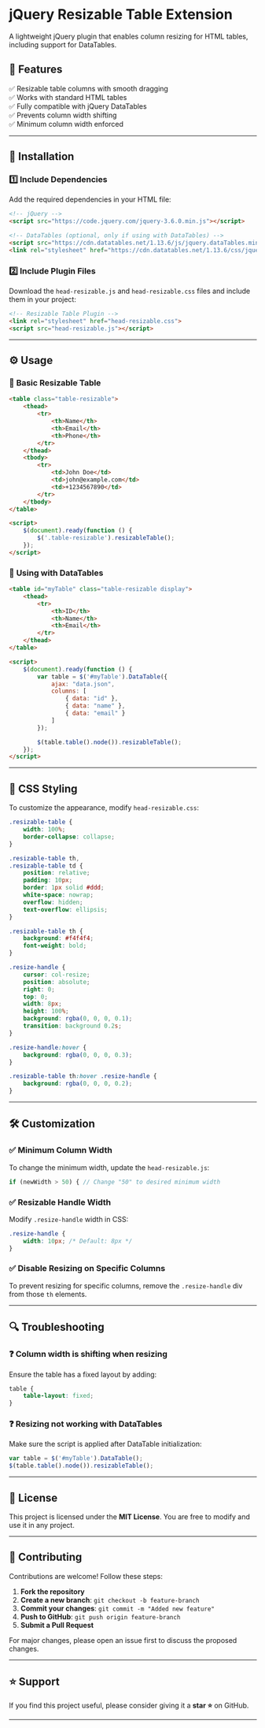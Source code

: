 
# jQuery Resizable Table Extension

A lightweight jQuery plugin that enables column resizing for HTML tables, including support for DataTables.

## 🚀 Features

✅ Resizable table columns with smooth dragging  
✅ Works with standard HTML tables  
✅ Fully compatible with jQuery DataTables  
✅ Prevents column width shifting  
✅ Minimum column width enforced  

---

## 📌 Installation

### 1️⃣ **Include Dependencies**
Add the required dependencies in your HTML file:

```html
<!-- jQuery -->
<script src="https://code.jquery.com/jquery-3.6.0.min.js"></script>

<!-- DataTables (optional, only if using with DataTables) -->
<script src="https://cdn.datatables.net/1.13.6/js/jquery.dataTables.min.js"></script>
<link rel="stylesheet" href="https://cdn.datatables.net/1.13.6/css/jquery.dataTables.min.css">
```

### 2️⃣ **Include Plugin Files**
Download the `head-resizable.js` and `head-resizable.css` files and include them in your project:

```html
<!-- Resizable Table Plugin -->
<link rel="stylesheet" href="head-resizable.css">
<script src="head-resizable.js"></script>
```

---

## ⚙️ Usage

### 📌 **Basic Resizable Table**
```html
<table class="table-resizable">
    <thead>
        <tr>
            <th>Name</th>
            <th>Email</th>
            <th>Phone</th>
        </tr>
    </thead>
    <tbody>
        <tr>
            <td>John Doe</td>
            <td>john@example.com</td>
            <td>+1234567890</td>
        </tr>
    </tbody>
</table>

<script>
    $(document).ready(function () {
        $('.table-resizable').resizableTable();
    });
</script>
```

### 📌 **Using with DataTables**
```html
<table id="myTable" class="table-resizable display">
    <thead>
        <tr>
            <th>ID</th>
            <th>Name</th>
            <th>Email</th>
        </tr>
    </thead>
</table>

<script>
    $(document).ready(function () {
        var table = $('#myTable').DataTable({
            ajax: "data.json",
            columns: [
                { data: "id" },
                { data: "name" },
                { data: "email" }
            ]
        });

        $(table.table().node()).resizableTable();
    });
</script>
```

---

## 🎨 CSS Styling

To customize the appearance, modify `head-resizable.css`:

```css
.resizable-table {
    width: 100%;
    border-collapse: collapse;
}

.resizable-table th,
.resizable-table td {
    position: relative;
    padding: 10px;
    border: 1px solid #ddd;
    white-space: nowrap;
    overflow: hidden;
    text-overflow: ellipsis;
}

.resizable-table th {
    background: #f4f4f4;
    font-weight: bold;
}

.resize-handle {
    cursor: col-resize;
    position: absolute;
    right: 0;
    top: 0;
    width: 8px;
    height: 100%;
    background: rgba(0, 0, 0, 0.1);
    transition: background 0.2s;
}

.resize-handle:hover {
    background: rgba(0, 0, 0, 0.3);
}

.resizable-table th:hover .resize-handle {
    background: rgba(0, 0, 0, 0.2);
}
```

---

## 🛠️ Customization

### ✅ **Minimum Column Width**
To change the minimum width, update the `head-resizable.js`:

```js
if (newWidth > 50) { // Change "50" to desired minimum width
```

### ✅ **Resizable Handle Width**
Modify `.resize-handle` width in CSS:

```css
.resize-handle {
    width: 10px; /* Default: 8px */
}
```

### ✅ **Disable Resizing on Specific Columns**
To prevent resizing for specific columns, remove the `.resize-handle` div from those `th` elements.

---

## 🔍 Troubleshooting

### ❓ **Column width is shifting when resizing**
Ensure the table has a fixed layout by adding:

```css
table {
    table-layout: fixed;
}
```

### ❓ **Resizing not working with DataTables**
Make sure the script is applied after DataTable initialization:

```js
var table = $('#myTable').DataTable();
$(table.table().node()).resizableTable();
```

---

## 📄 License

This project is licensed under the **MIT License**. You are free to modify and use it in any project.

---

## 🤝 Contributing

Contributions are welcome! Follow these steps:

1. **Fork the repository**  
2. **Create a new branch**: `git checkout -b feature-branch`  
3. **Commit your changes**: `git commit -m "Added new feature"`  
4. **Push to GitHub**: `git push origin feature-branch`  
5. **Submit a Pull Request**  

For major changes, please open an issue first to discuss the proposed changes.

---

## ⭐ Support

If you find this project useful, please consider giving it a **star ⭐** on GitHub.

---



